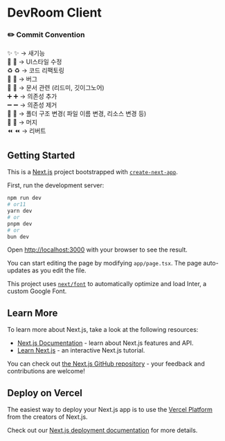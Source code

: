 # DevRoom Client

### ✏️ Commit Convention


✨ :sparkles: → 새기능  
💄 :lipstick: → UI스타일 수정  
♻️ :recycle: → 코드 리팩토링  
🐛 :bug: → 버그  
📝 :memo: → 문서 관련 (리드미, 깃이그노어)  
➕ :heavy_plus_sign: → 의존성 추가  
➖ :heavy_minus_sign: → 의존성 제거  
🎨 :art: → 폴더 구조 변경( 파일 이름 변경, 리소스 변경 등)  
🔀 :twisted_rightwards_arrows: → 머지  
⏪ :rewind: → 리버트




## Getting Started
This is a [Next.js](https://nextjs.org/) project bootstrapped with [`create-next-app`](https://github.com/vercel/next.js/tree/canary/packages/create-next-app).

First, run the development server:

```bash
npm run dev
# or11
yarn dev
# or
pnpm dev
# or
bun dev
```

Open [http://localhost:3000](http://localhost:3000) with your browser to see the result.

You can start editing the page by modifying `app/page.tsx`. The page auto-updates as you edit the file.

This project uses [`next/font`](https://nextjs.org/docs/basic-features/font-optimization) to automatically optimize and load Inter, a custom Google Font.

## Learn More

To learn more about Next.js, take a look at the following resources:

- [Next.js Documentation](https://nextjs.org/docs) - learn about Next.js features and API.
- [Learn Next.js](https://nextjs.org/learn) - an interactive Next.js tutorial.

You can check out [the Next.js GitHub repository](https://github.com/vercel/next.js/) - your feedback and contributions are welcome!

## Deploy on Vercel

The easiest way to deploy your Next.js app is to use the [Vercel Platform](https://vercel.com/new?utm_medium=default-template&filter=next.js&utm_source=create-next-app&utm_campaign=create-next-app-readme) from the creators of Next.js.

Check out our [Next.js deployment documentation](https://nextjs.org/docs/deployment) for more details.
